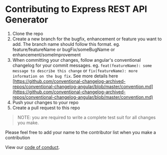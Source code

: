 # Contributing to Express REST API Generator

1. Clone the repo
2. Create a new branch for the bugfix, enhancement or feature you want to add. The branch name should follow this format. eg. feature/featureName or bugFix/someBugName or enhancement/someImprovement
3. When committing your changes, follow angular's conventional changelog for your commit messages. eg. `feat(featureName): some message to describe this change` or `fix(featureName): more information on the bug fix`. See more details here [https://github.com/conventional-changelog-archived-repos/conventional-changelog-angular/blob/master/convention.md](https://github.com/conventional-changelog-archived-repos/conventional-changelog-angular/blob/master/convention.md)
4. Push your changes to your repo
5. Create a pull request to this repo

> NOTE: you are required to write a complete test suit for all changes you make.

Please feel free to add your name to the contributor list when you make a contribution

View our [code of conduct](https://github.com/iolufemi/Express-REST-API-Generator/blob/master/CODE_OF_CONDUCT.md).

